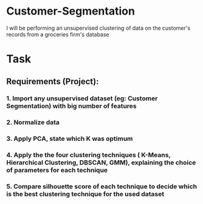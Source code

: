 # Customer-Segmentation
 I will be performing an unsupervised clustering of data on the customer's records from a groceries firm's database

# Task 
## Requirements (Project):
### 1. Import any unsupervised dataset (eg: Customer Segmentation) with big number of features
### 2. Normalize data
### 3. Apply PCA, state which K was optimum
### 4. Apply the the four clustering techniques ( K-Means, Hierarchical Clustering, DBSCAN, GMM), explaining the choice of parameters for each technique
### 5. Compare silhouette score of each technique to decide which is the best clustering technique for the used dataset
